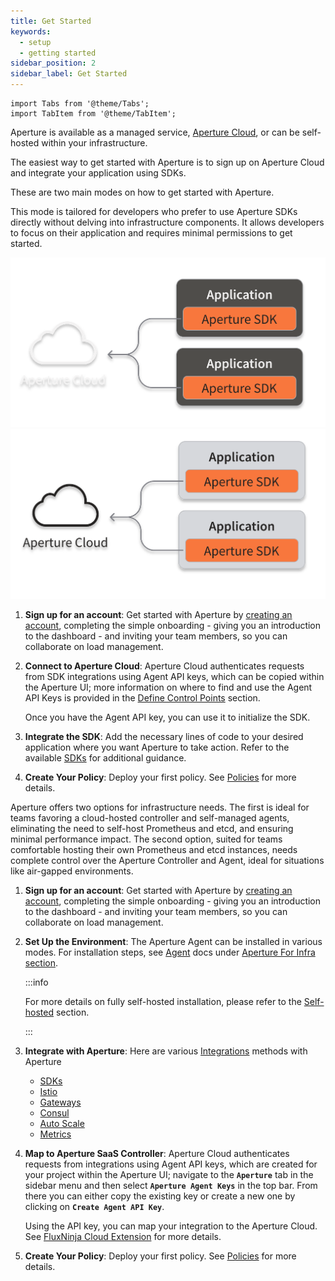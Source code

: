 ```yaml
---
title: Get Started
keywords:
  - setup
  - getting started
sidebar_position: 2
sidebar_label: Get Started
---
```


```mdx-code-block
import Tabs from '@theme/Tabs';
import TabItem from '@theme/TabItem';
```

Aperture is available as a managed service, [Aperture Cloud][cloud], or can be
self-hosted within your infrastructure.

The easiest way to get started with Aperture is to sign up on Aperture Cloud and
integrate your application using SDKs.

These are two main modes on how to get started with Aperture.

<Tabs>

<TabItem value="Aperture for Serverless">

This mode is tailored for developers who prefer to use Aperture SDKs directly
without delving into infrastructure components. It allows developers to focus on
their application and requires minimal permissions to get started.

![Aperture Serverless Architecture](./assets/architecture/saas-dark.svg#gh-dark-mode-only)
![Aperture Serverless Architecture](./assets/architecture/saas-light.svg#gh-light-mode-only)

1. **Sign up for an account**: Get started with Aperture by [creating an
   account][sign-up], completing the simple onboarding - giving you an
   introduction to the dashboard - and inviting your team members, so you can
   collaborate on load management.
2. **Connect to Aperture Cloud**: Aperture Cloud authenticates requests from SDK
   integrations using Agent API keys, which can be copied within the Aperture
   UI; more information on where to find and use the Agent API Keys is provided
   in the [Define Control Points][define-control-points] section.

   Once you have the Agent API key, you can use it to initialize the SDK.

3. **Integrate the SDK**: Add the necessary lines of code to your desired
   application where you want Aperture to take action. Refer to the available
   [SDKs][sdks] for additional guidance.

4. **Create Your Policy**: Deploy your first policy. See [Policies][policies]
   for more details.

</TabItem>

<TabItem value="Aperture for Infrastructure">

Aperture offers two options for infrastructure needs. The first is ideal for
teams favoring a cloud-hosted controller and self-managed agents, eliminating
the need to self-host Prometheus and etcd, and ensuring minimal performance
impact. The second option, suited for teams comfortable hosting their own
Prometheus and etcd instances, needs complete control over the Aperture
Controller and Agent, ideal for situations like air-gapped environments.

1. **Sign up for an account**: Get started with Aperture by [creating an
   account][sign-up], completing the simple onboarding - giving you an
   introduction to the dashboard - and inviting your team members, so you can
   collaborate on load management.

2. **Set Up the Environment**: The Aperture Agent can be installed in various
   modes. For installation steps, see [Agent][agent-docs] docs under [Aperture
   For Infra section][aperture-for-infra].

   :::info

   For more details on fully self-hosted installation, please refer to the
   [Self-hosted][aperture-for-infra] section.

   :::

3. **Integrate with Aperture**: Here are various [Integrations][integrations]
   methods with Aperture

   - [SDKs](../sdk/sdk.md)
   - [Istio](/aperture-for-infra/integrations/istio/istio.md)
   - [Gateways](/aperture-for-infra/integrations/gateway/gateway.md)
   - [Consul](/aperture-for-infra/integrations/consul/consul.md)
   - [Auto Scale](/aperture-for-infra/integrations/auto-scale/auto-scale.md)
   - [Metrics](/aperture-for-infra/integrations/metrics/metrics.md)

4. **Map to Aperture SaaS Controller**: Aperture Cloud authenticates requests
   from integrations using Agent API keys, which are created for your project
   within the Aperture UI; navigate to the **`Aperture`** tab in the sidebar
   menu and then select **`Aperture Agent Keys`** in the top bar. From there you
   can either copy the existing key or create a new one by clicking on
   **`Create Agent API Key`**.

   Using the API key, you can map your integration to the Aperture Cloud. See
   [FluxNinja Cloud Extension][cloud-extension] for more details.

5. **Create Your Policy**: Deploy your first policy. See [Policies][policies]
   for more details.

</TabItem>

</Tabs>

[cloud]: https://www.fluxninja.com/product
[aperture-for-infra]: /aperture-for-infra/aperture-for-infra.md
[sign-up]: /get-started/sign-up.md
[policies]: /get-started/policies/policies.md
[cloud-extension]: /reference/fluxninja.md
[agent-docs]: /aperture-for-infra/agent/agent.md
[integrations]: /aperture-for-infra/integrations/integrations.md
[sdks]: /sdk/sdk.md
[define-control-points]: /get-started/define-control-points.md
